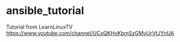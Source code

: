 # ansible_tutorial

Tutorial from LearnLinuxTV
https://www.youtube.com/channel/UCxQKHvKbmSzGMvUrVtJYnUA
